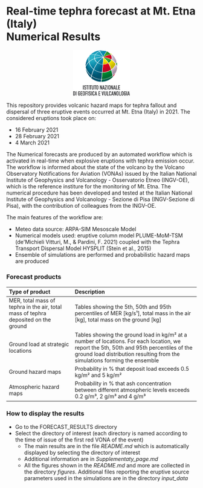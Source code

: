 # Real-time tephra forecast at Mt. Etna (Italy) <br/> Numerical Results

<p align="center">
  <img src="./logo_dir/Logo_INGV.png" width=150pt />
</p>


This repository provides volcanic hazard maps for tephra fallout and dispersal of three eruptive events occurred at Mt. Etna (Italy) in 2021. The considered eruptions took place on:

* 16 February 2021 
* 28 February 2021 
* 4 March    2021 


The Numerical forecasts are produced by an automated workflow which is activated in real-time when explosive eruptions with tephra emission occur. The workflow is informed about the state of the volcano by the Volcano Observatory Notifications for Aviation (VONAs) issued by the Italian National Institute of Geophysics and Volcanology - Osservatorio Etneo (INGV-OE), which is the reference institure for the monitoring of Mt. Etna. The numerical procedure has been developed and tested at the Italian National Institute of Geophysics and Volcanology - Sezione di Pisa (INGV-Sezione di Pisa), with the contribution of colleagues from the INGV-OE.

The main features of the workflow are:

* Meteo data source: ARPA-SIM Mesoscale Model
* Numerical models used: eruptive column model PLUME-MoM-TSM (de'Michieli Vitturi, M., & Pardini, F. 2021) coupled with the Tephra Transport Dispersal Model HYSPLIT (Stein et al., 2015)
* Ensemble of simulations are performed and probabilistic hazard maps are produced

### Forecast products

|Type of product|Description|
| :--- | :--- |
|MER, total mass of tephra in the air, total mass of tephra deposited on the ground|Tables showing the 5th, 50th and 95th percentiles of MER [kg/s¹], total mass in the air [kg], total mass on the ground [kg]|
|Ground load at strategic locations|Tables showing the ground load in kg/m² at a number of locations. For each location, we report the 5th, 50th and 95th percentiles of the ground load distribution resulting from the simulations forming the ensemble|
|Ground hazard maps|Probability in % that deposit load exceeds 0.5 kg/m² and 5 kg/m²|
|Atmospheric hazard maps|Probability in % that ash concentration between different atmospheric levels exceeds 0.2 g/m³, 2 g/m³ and 4 g/m³|

### How to display the results
* Go to the FORECAST_RESULTS directory
* Select the directory of interest (each directory is named according to the time of issue of the first red VONA of the event)
    * The main results are in the file *README.md* which is automatically displayed by selecting the directory of interest
    * Additional information are in *Supplementaty_page.md*
    * All the figures shown in the *README.md* and more are collected in the directory *figures*. Additional files reporting the eruptive source parameters used in the simulations are in the directory *input_data*




